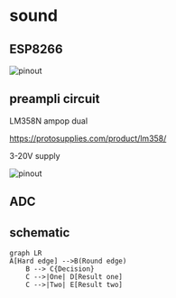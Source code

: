 # sound


## ESP8266


![pinout](https://lastminuteengineers.com/wp-content/uploads/iot/ESP8266-Pinout-NodeMCU.png)

## preampli circuit

LM358N ampop dual

https://protosupplies.com/product/lm358/

3-20V supply

![pinout](https://protosupplies.com/wp-content/uploads/2019/06/LM358-Amplifier-Module-Connections-1.jpg)

## ADC


## schematic

```mermaid
graph LR
A[Hard edge] -->B(Round edge)
    B --> C{Decision}
    C -->|One| D[Result one]
    C -->|Two| E[Result two]
```